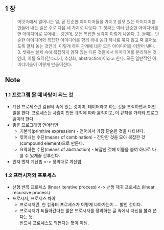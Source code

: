 ## 1 장 
> 머릿속에서 일어나는 일, 곧 단순한 아이디어들을 가지고 쓸모 있는 아이디어를 만들어 내는 일은 주로 다음 세 가지로 나뉜다. 1. 첫째는 여러 단순한 아이디어를 한 아이디어로 묶어내는 것인데, 모든 복잡한 생각이 이렇게 나온다. 2. 둘째는 단순한 아이디어와 복잡한 아이디어를 함께 꺼내 놓되 하나로 묶지 않고 죽 훑어보도록 펼처 놓는 것인데, 이렇게 하여 관계에 대한 모든 아이디어를 이끌어 낸다. 3. 셋째는 실제 속에 복잡하게 얽혀 있는 다른 것들에서 아이디어를 분리하는 것인데, 이를 요약(간추리기, 추상화, abstraction)이라고 한다. 모든 일반적인 아이디어들이 이렇게 만들어진다.  
## Note 

### 1.1 프로그램 짤 때 바탕이 되느 것
- 계산 프로세스란 컴퓨터 속에 있는 것이며, 데이터라고 하는 것을 조작하면서 어떤 일을 한다. 프로세스는 사람이 만든 규칙에 따라 움직이고, 이 규칙을 가리켜 프로그램이라 한다.  
- 좋은 프로그래밍 언어라면  
  - 기본식(primitive expression) - 언어에서 가장 단순한 것을 나타낸다.  
  - 엮어내는 수단(means of combination) - 간단한 것을 모아 복잡한 것(compound element)으로 만든다.  
  - 요약하는 수단(means of abstraction) - 복잡한 것에 이름을 붙여 하나로 다룰 수 있게끔 간추린다.  
- 인자 먼저 계산법 <-> 정의대로 계산법  

### 1.2 프러시저와 프로세스 
- 선형 반복 프로세스 (linear iterative process) <-> 선형 재귀 프로세스 (linear recursive process)
- 프로시저, 프로세스 차이
  - 프로시저란, 한 컴퓨터 프로세스가 어떻게 나아가는지 ... 밝힌 것이다.
  - 프로시저가 되돌아간다는 말은 프로시저를 정의하는 글 속에서 자신을 불러 쓴다는 뜻.  
    반드시 프로세스도 되돈다는 뜻이 아님.
